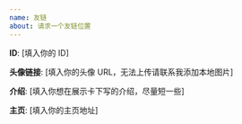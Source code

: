 ```yaml
---
name: 友链
about: 请求一个友链位置
--- 
```


**ID**: [填入你的 ID]

**头像链接**: [填入你的头像 URL，无法上传请联系我添加本地图片]

**介绍**: [填入你想在展示卡下写的介绍，尽量短一些]

**主页**: [填入你的主页地址]